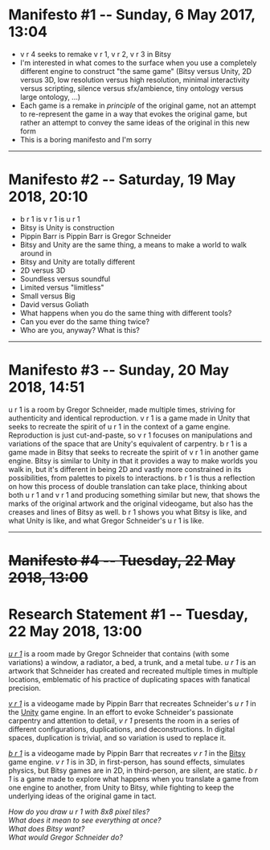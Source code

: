 # Manifesto #1 -- Sunday, 6 May 2017, 13:04

- v r 4 seeks to remake v r 1, v r 2, v r 3 in Bitsy
- I'm interested in what comes to the surface when you use a completely different engine to construct "the same game" (Bitsy versus Unity, 2D versus 3D, low resolution versus high resolution, minimal interactivity versus scripting, silence versus sfx/ambience, tiny ontology versus large ontology, ...)
- Each game is a remake in _principle_ of the original game, not an attempt to re-represent the game in a way that evokes the original game, but rather an attempt to convey the same ideas of the original in this new form
- This is a boring manifesto and I'm sorry

---

# Manifesto #2 -- Saturday, 19 May 2018, 20:10

- b r 1 is v r 1 is u r 1
- Bitsy is Unity is construction
- Pippin Barr is Pippin Barr is Gregor Schneider
- Bitsy and Unity are the same thing, a means to make a world to walk around in
- Bitsy and Unity are totally different
- 2D versus 3D
- Soundless versus soundful
- Limited versus "limitless"
- Small versus Big
- David versus Goliath
- What happens when you do the same thing with different tools?
- Can you ever do the same thing twice?
- Who are you, anyway? What is this?

---

# Manifesto #3 -- Sunday, 20 May 2018, 14:51

u r 1 is a room by Gregor Schneider, made multiple times, striving for authenticity and identical reproduction. v r 1 is a game made in Unity that seeks to recreate the spirit of u r 1 in the context of a game engine. Reproduction is just cut-and-paste, so v r 1 focuses on manipulations and variations of the space that are Unity's equivalent of carpentry. b r 1 is a game made in Bitsy that seeks to recreate the spirit of v r 1 in another game engine. Bitsy is similar to Unity in that it provides a way to make worlds you walk in, but it's different in being 2D and vastly more constrained in its possibilities, from palettes to pixels to interactions. b r 1 is thus a reflection on how this process of double translation can take place, thinking about both u r 1 and v r 1 and producing something similar but new, that shows the marks of the original artwork and the original videogame, but also has the creases and lines of Bitsy as well. b r 1 shows you what Bitsy is like, and what Unity is like, and what Gregor Schneider's u r 1 is like.

---

# ~~Manifesto #4 -- Tuesday, 22 May 2018, 13:00~~
# Research Statement #1 -- Tuesday, 22 May 2018, 13:00

[_u r 1_](https://en.wikipedia.org/wiki/Gregor_Schneider#The_"Haus_u_r") is a room made by Gregor Schneider that contains (with some variations) a window, a radiator, a bed, a trunk, and a metal tube. _u r 1_ is an artwork that Schneider has created and recreated multiple times in multiple locations, emblematic of his practice of duplicating spaces with fanatical precision.

[_v r 1_](http://www.pippinbarr.com/2016/05/19/v-r-1/) is a videogame made by Pippin Barr that recreates Schneider's _u r 1_ in the [Unity](http://unity3d.com/) game engine. In an effort to evoke Schneider's passionate carpentry and attention to detail, _v r 1_ presents the room in a series of different configurations, duplications, and deconstructions. In digital spaces, duplication is trivial, and so variation is used to replace it.

[_b r 1_](http://pippinbarr.github.io/b-r-1) is a videogame made by Pippin Barr that recreates _v r 1_ in the [Bitsy](https://ledoux.itch.io/bitsy) game engine. _v r 1_ is in 3D, in first-person, has sound effects, simulates physics, but Bitsy games are in 2D, in third-person, are silent, are static. _b r 1_ is a game made to explore what happens when you translate a game from one engine to another, from Unity to Bitsy, while fighting to keep the underlying ideas of the original game in tact.

_How do you draw _u r 1_ with 8x8 pixel tiles?_  
_What does it mean to see everything at once?_  
_What does Bitsy want?_  
_What would Gregor Schneider do?_